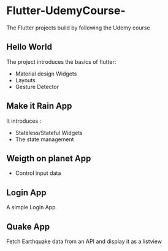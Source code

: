 # Flutter-UdemyCourse-
The Flutter projects build by following the Udemy course

## Hello World 
The project introduces the basics of flutter:
- Material design Widgets
- Layouts
- Gesture Detector

## Make it Rain App
It introduces :
- Stateless/Stateful Widgets
- The state management 

## Weigth on planet App
- Control input data

## Login App
A simple Login App

## Quake App
Fetch Earthquake data from an API and display it as a listview
